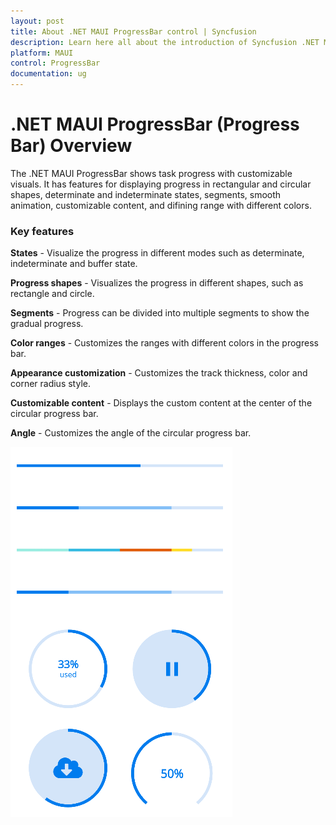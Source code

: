 ```yaml
---
layout: post
title: About .NET MAUI ProgressBar control | Syncfusion 
description: Learn here all about the introduction of Syncfusion .NET MAUI ProgressBar (Progress Bar) control, its elements and more.
platform: MAUI
control: ProgressBar
documentation: ug
---
```


# .NET MAUI ProgressBar (Progress Bar) Overview

The .NET MAUI ProgressBar shows task progress with customizable visuals. It has features for displaying progress in rectangular and circular shapes, determinate and indeterminate states, segments, smooth animation, customizable content, and difining range with different colors.

### Key features

**States** - Visualize the progress in different modes such as determinate, indeterminate and buffer state. 

**Progress shapes** - Visualizes the progress in different shapes, such as rectangle and circle.

**Segments** - Progress can be divided into multiple segments to show the gradual progress.

**Color ranges** - Customizes the ranges with different colors in the progress bar.

**Appearance customization** - Customizes the track thickness, color and corner radius style. 

**Customizable content** - Displays the custom content at the center of the circular progress bar.

**Angle** - Customizes the angle of the circular progress bar.

![ProgresBar control for .NET MAUI.](images/Overview/.net_maui_progressbar.PNG)